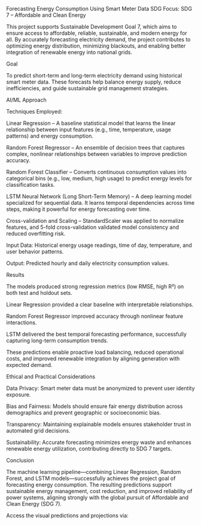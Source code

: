 Forecasting Energy Consumption Using Smart Meter Data
SDG Focus: SDG 7 – Affordable and Clean Energy

This project supports Sustainable Development Goal 7, which aims to ensure access to affordable, reliable, sustainable, and modern energy for all. By accurately forecasting electricity demand, the project contributes to optimizing energy distribution, minimizing blackouts, and enabling better integration of renewable energy into national grids.

Goal

To predict short-term and long-term electricity demand using historical smart meter data. These forecasts help balance energy supply, reduce inefficiencies, and guide sustainable grid management strategies.

AI/ML Approach

Techniques Employed:

Linear Regression – A baseline statistical model that learns the linear relationship between input features (e.g., time, temperature, usage patterns) and energy consumption.

Random Forest Regressor – An ensemble of decision trees that captures complex, nonlinear relationships between variables to improve prediction accuracy.

Random Forest Classifier – Converts continuous consumption values into categorical bins (e.g., low, medium, high usage) to predict energy levels for classification tasks.

LSTM Neural Network (Long Short-Term Memory) – A deep learning model specialized for sequential data. It learns temporal dependencies across time steps, making it powerful for energy forecasting over time.

Cross-validation and Scaling – StandardScaler was applied to normalize features, and 5-fold cross-validation validated model consistency and reduced overfitting risk.

Input Data:
Historical energy usage readings, time of day, temperature, and user behavior patterns.

Output:
Predicted hourly and daily electricity consumption values.

Results

The models produced strong regression metrics (low RMSE, high R²) on both test and holdout sets.

Linear Regression provided a clear baseline with interpretable relationships.

Random Forest Regressor improved accuracy through nonlinear feature interactions.

LSTM delivered the best temporal forecasting performance, successfully capturing long-term consumption trends.

These predictions enable proactive load balancing, reduced operational costs, and improved renewable integration by aligning generation with expected demand.

Ethical and Practical Considerations

Data Privacy: Smart meter data must be anonymized to prevent user identity exposure.

Bias and Fairness: Models should ensure fair energy distribution across demographics and prevent geographic or socioeconomic bias.

Transparency: Maintaining explainable models ensures stakeholder trust in automated grid decisions.

Sustainability: Accurate forecasting minimizes energy waste and enhances renewable energy utilization, contributing directly to SDG 7 targets.

Conclusion

The machine learning pipeline—combining Linear Regression, Random Forest, and LSTM models—successfully achieves the project goal of forecasting energy consumption. The resulting predictions support sustainable energy management, cost reduction, and improved reliability of power systems, aligning strongly with the global pursuit of Affordable and Clean Energy (SDG 7).


Access the visual predictions and projections via: 